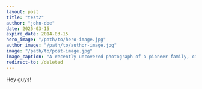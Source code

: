 ```yaml
---
layout: post
title: "test2"
author: "john-doe"
date: 2025-03-15
expire_date: 2014-03-15
hero_image: "/path/to/hero-image.jpg"
author_image: "/path/to/author-image.jpg"
image: "/path/to/post-image.jpg"
image_caption: "A recently uncovered photograph of a pioneer family, circa 1850s."
redirect-to: /deleted
---
```


Hey guys!
